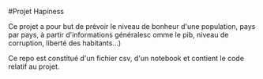 #Projet Hapiness

Ce projet a pour but de prévoir le niveau de bonheur d'une population, pays par pays, à partir d'informations généralesc omme le pib, niveau de corruption, liberté des habitants...)

Ce repo est constitué d'un fichier csv, d'un notebook et contient le code relatif au projet.

